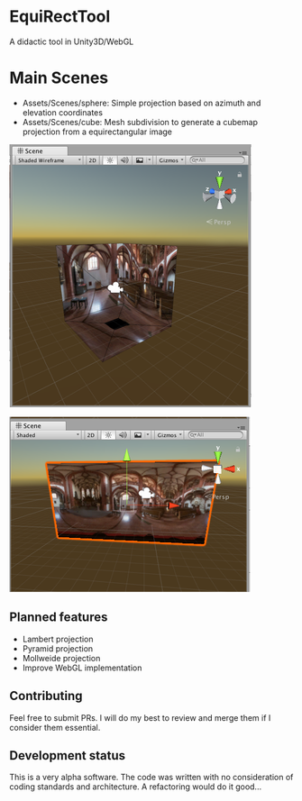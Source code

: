 # EquiRectTool
A didactic tool in Unity3D/WebGL

# Main Scenes

- Assets/Scenes/sphere: Simple projection based on azimuth and elevation coordinates
- Assets/Scenes/cube: Mesh subdivision to generate a cubemap projection from a equirectangular image

![screenshot](https://raw.githubusercontent.com/adrianogil/EquiRectTool/master/screenshots/cubemap.png)

![screenshot](https://raw.githubusercontent.com/adrianogil/EquiRectTool/master/screenshots/equiquad.png)

## Planned features
- Lambert projection
- Pyramid projection
- Mollweide projection
- Improve WebGL implementation

## Contributing

Feel free to submit PRs. I will do my best to review and merge them if I consider them essential.

## Development status

This is a very alpha software. The code was written with no consideration of coding standards and architecture. A refactoring would do it good...